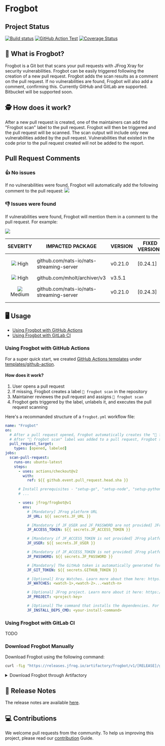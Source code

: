 # Frogbot

## Project Status

[![Build status](https://github.com/jfrog/frogbot/actions/workflows/test.yml/badge.svg)](https://github.com/jfrog/frogbot/actions/workflows/test.yml) [![GitHub Action Test](https://github.com/jfrog/frogbot/actions/workflows/action-test.yml/badge.svg)](https://github.com/jfrog/frogbot/actions/workflows/action-test.yml)
[![Coverage Status](https://coveralls.io/repos/github/jfrog/frogbot/badge.svg?branch=dev)](https://coveralls.io/github/jfrog/frogbot?branch=dev)

## 🤖 What is Frogbot?

Frogbot is a Git bot that scans your pull requests with JFrog Xray for security vulnerabilities. Frogbot can be easily triggered following the creation of a new pull request. Frogbot adds the scan results as a comment on the pull request. If no vulnerabilities are found, Frogbot will also add a comment, confirming this. Currently GitHub and GitLab are supported. Bitbucket will be supported soon.

## 🕵 How does it work?

After a new pull request is created, one of the maintainers can add the "Frogbot scan" label to the pull request. Frogbot will then be triggered and the pull request will be scanned. The scan output will include only new vulnerabilities added by the pull request. Vulnerabilities that existed in the code prior to the pull request created will not be added to the report.

## Pull Request Comments

### 👍 No issues

If no vulnerabilities were found, Frogbot will automatically add the following comment to the pull request:
[![](https://raw.githubusercontent.com/jfrog/frogbot/master/resources/noVulnerabilityBanner.png)](https://github.com/jfrog/frogbot#frogbot)

### 👎 Issues were found

If vulnerabilities were found, Frogbot will mention them in a comment to the pull request. For example:

[![](https://raw.githubusercontent.com/jfrog/frogbot/master/resources/vulnerabilitiesBanner.png)](https://github.com/jfrog/frogbot#frogbot)

|                                            SEVERITY                                             | IMPACTED PACKAGE                         | VERSION | FIXED VERSIONS | COMPONENT                                | COMPONENT VERSION | CVE            |
| :---------------------------------------------------------------------------------------------: | ---------------------------------------- | ------- | -------------- | ---------------------------------------- | :---------------: | -------------- |
|   ![](https://raw.githubusercontent.com/jfrog/frogbot/master/resources/highSeverity.png) High   | github.com/nats-io/nats-streaming-server | v0.21.0 | [0.24.1]       | github.com/nats-io/nats-streaming-server |      v0.21.0      | CVE-2022-24450 |
|   ![](https://raw.githubusercontent.com/jfrog/frogbot/master/resources/highSeverity.png) High   | github.com/mholt/archiver/v3             | v3.5.1  |                | github.com/mholt/archiver/v3             |      v3.5.1       |
| ![](https://raw.githubusercontent.com/jfrog/frogbot/master/resources/mediumSeverity.png) Medium | github.com/nats-io/nats-streaming-server | v0.21.0 | [0.24.3]       | github.com/nats-io/nats-streaming-server |      v0.21.0      | CVE-2022-26652 |

## 🖥️ Usage

- [Using Frogbot with GitHub Actions](#using-frogbot-with-github-actions)
- [Using Frogbot with GitLab CI](#using-frogbot-with-gitlab-ci)

### Using Frogbot with GitHub Actions

For a super quick start, we created [GitHub Actions templates](templates/github-actions/README.md#github-actions-templates) under [templates/github-action](templates/github-actions/).

#### How does it work?

1. User opens a pull request
1. If missing, Frogbot creates a label `🐸 frogbot scan` in the repository
1. Maintainer reviewes the pull request and assigns `🐸 frogbot scan`
1. Frogbot gets triggered by the label, unlabels it, and executes the pull request scanning

Here's a recommanded structure of a `frogbot.yml` workflow file:

```yml
name: "Frogbot"
on:
  # After a pull request opened, Frogbot automatically creates the "🐸 frogbot scan" label if needed.
  # After "🐸 frogbot scan" label was added to a pull request, Frogbot scans the pull request.
  pull_request_target:
    types: [opened, labeled]
jobs:
  scan-pull-request:
    runs-on: ubuntu-latest
    steps:
      - uses: actions/checkout@v2
        with:
          ref: ${{ github.event.pull_request.head.sha }}

      # Install prerequisites - "setup-go", "setup-node", "setup-python", etc.
      # ...

      - uses: jfrog/frogbot@v1
        env:
          # [Mandatory] JFrog platform URL
          JF_URL: ${{ secrets.JF_URL }}

          # [Mandatory if JF_USER and JF_PASSWORD are not provided] JFrog access token with 'read' permissions on Xray service
          JF_ACCESS_TOKEN: ${{ secrets.JF_ACCESS_TOKEN }}

          # [Mandatory if JF_ACCESS_TOKEN is not provided] JFrog platform username
          JF_USER: ${{ secrets.JF_USER }}

          # [Mandatory if JF_ACCESS_TOKEN is not provided] JFrog platform password
          JF_PASSWORD: ${{ secrets.JF_PASSWORD }}

          # [Mandatory] The GitHub token is automatically generated for the job
          JF_GIT_TOKEN: ${{ secrets.GITHUB_TOKEN }}

          # [Optional] Xray Watches. Learn more about them here: https://www.jfrog.com/confluence/display/JFROG/Configuring+Xray+Watches
          JF_WATCHES: <watch-1>,<watch-2>...<watch-n>

          # [Optional] JFrog project. Learn more about it here: https://www.jfrog.com/confluence/display/JFROG/Projects
          JF_PROJECT: <project-key>

          # [Optional] The command that installs the dependencies. For example - "npm i", "nuget restore", "dotnet restore", "pip install", etc.
          JF_INSTALL_DEPS_CMD: <your-install-command>
```

### Using Frogbot with GitLab CI

TODO

### Download Frogbot Manually

Download Frogbot using the following command:

```bash
curl -fLg "https://releases.jfrog.io/artifactory/frogbot/v1/[RELEASE]/getFrogbot.sh" | sh
```

<details>
<summary>Download Frogbot through Artifactory</summary>

If your agent has no internet access, you can configure the pipeline to download Frogbot and from a JFrog Artifactory instance, which is configured to proxy the download repositories.

1. Create a remote repository in Artifactory for downloading Frogbot. Name the repository frogbot and set its URL to https://releases.jfrog.io/artifactory/frogbot/v1/
2. Depends on your agent's architecture and operating system, download Frogbot using curl:

```bash
curl -fLg "https://acme.jfrog.io/artifactory/frogbot/[RELEASE]/<arch>/frogbot" -H "Authorization: Bearer $JF_ACCESS_TOKEN" -o frogbot
```

##### Available architechtures:

- frogbot-linux-386
- frogbot-linux-amd64
- frogbot-linux-arm
- frogbot-linux-arm64
- frogbot-linux-ppc64
- frogbot-linux-ppc64le
- frogbot-linux-s390x
- frogbot-mac-386
- frogbot-windows-amd64

For example:

```bash
curl -fLg "https://acme.jfrog.io/artifactory/frogbot/[RELEASE]/frogbot-linux-386/frogbot" -H "Authorization: Bearer $JF_ACCESS_TOKEN" -o frogbot
```

</details>

## 📝 Release Notes

The release notes are available [here](RELEASE.md#release-notes).

## 💻 Contributions

We welcome pull requests from the community. To help us improving this project, please read our [contribution](./CONTRIBUTING.md#-guidelines) Guide.
